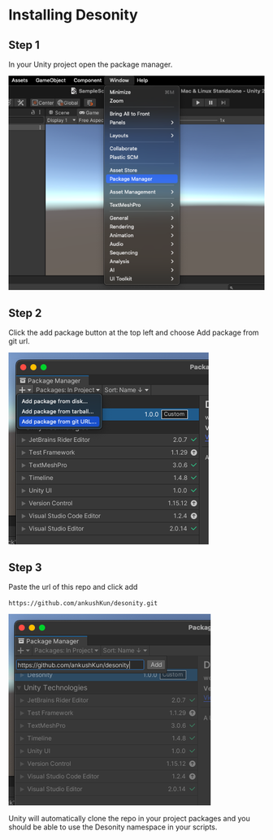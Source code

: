 # Installing Desonity

## Step 1

In your Unity project open the package manager.

![package manager](./package%20manager.png)

## Step 2

Click the add package button at the top left and choose Add package from git url.

![package manager](./add%20from%20git%20url.png)

## Step 3

Paste the url of this repo and click add

`https://github.com/ankushKun/desonity.git`

![package manager](./paste%20git%20url.png)

Unity will automatically clone the repo in your project packages and you should be able to use the Desonity namespace in your scripts.
